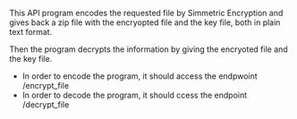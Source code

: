 
This API program encodes the requested file by Simmetric Encryption and gives back a zip file with the encryopted file and the key file, both in plain text format.

Then the program decrypts the information by giving the encryoted file and the key file.

- In order to encode the program, it should access the endpwoint /encrypt_file
- In order to decode the program, it should ccess the endpoint /decrypt_file

